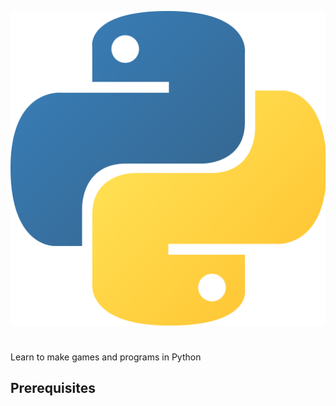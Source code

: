 <onlyinclude><includeonly>![Python Logo](../files/Python_logo.png "Python Logo")

<div style="clear: both; height:10px;">

</div>

</includeonly>Learn to make games and programs in Python</onlyinclude>

## Prerequisites
